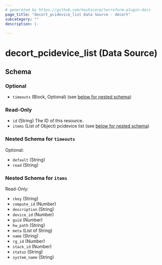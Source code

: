 ```yaml
---
# generated by https://github.com/hashicorp/terraform-plugin-docs
page_title: "decort_pcidevice_list Data Source - decort"
subcategory: ""
description: |-
  
---
```


# decort_pcidevice_list (Data Source)





<!-- schema generated by tfplugindocs -->
## Schema

### Optional

- `timeouts` (Block, Optional) (see [below for nested schema](#nestedblock--timeouts))

### Read-Only

- `id` (String) The ID of this resource.
- `items` (List of Object) pcidevice list (see [below for nested schema](#nestedatt--items))

<a id="nestedblock--timeouts"></a>
### Nested Schema for `timeouts`

Optional:

- `default` (String)
- `read` (String)


<a id="nestedatt--items"></a>
### Nested Schema for `items`

Read-Only:

- `ckey` (String)
- `compute_id` (Number)
- `description` (String)
- `device_id` (Number)
- `guid` (Number)
- `hw_path` (String)
- `meta` (List of String)
- `name` (String)
- `rg_id` (Number)
- `stack_id` (Number)
- `status` (String)
- `system_name` (String)


